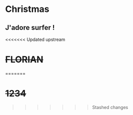 # Christmas

## J'adore surfer !

<<<<<<< Updated upstream
# ~~FLORIAN~~

=======
# ~~1234~~

>>>>>>> Stashed changes
